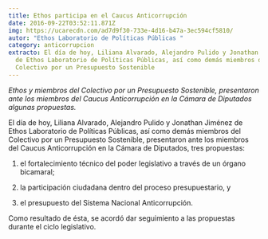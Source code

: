 ```yaml
---
title: Ethos participa en el Caucus Anticorrupción
date: 2016-09-22T03:52:11.871Z
img: https://ucarecdn.com/ad7d9f30-733e-4d16-b47a-3ec594cf5810/
autor: "Ethos Laboratorio de Políticas Públicas "
category: anticorrupcion
extracto: El día de hoy, Liliana Alvarado, Alejandro Pulido y Jonathan Jiménez
  de Ethos Laboratorio de Políticas Públicas, así como demás miembros del
  Colectivo por un Presupuesto Sostenible
---
```

*Ethos y miembros del Colectivo por un Presupuesto Sostenible, presentaron ante los miembros del Caucus Anticorrupción en la Cámara de Diputados algunas propuestas.*

El día de hoy, Liliana Alvarado, Alejandro Pulido y Jonathan Jiménez de Ethos Laboratorio de Políticas Públicas, así como demás miembros del Colectivo por un Presupuesto Sostenible, presentaron ante los miembros del Caucus Anticorrupción en la Cámara de Diputados, tres propuestas:

1) el fortalecimiento técnico del poder legislativo a través de un órgano bicamaral;

2) la participación ciudadana dentro del proceso presupuestario, y

3) el presupuesto del Sistema Nacional Anticorrupción.

Como resultado de ésta, se acordó dar seguimiento a las propuestas durante el ciclo legislativo.